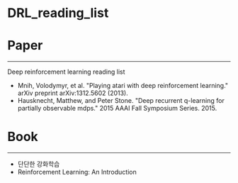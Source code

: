 # DRL_reading_list

# Paper
---

Deep reinforcement learning reading list

*  Mnih, Volodymyr, et al. "Playing atari with deep reinforcement learning." arXiv preprint arXiv:1312.5602 (2013).
*  Hausknecht, Matthew, and Peter Stone. "Deep recurrent q-learning for partially observable mdps." 2015 AAAI Fall Symposium Series. 2015.


# Book
---

*  단단한 강화학습
*  Reinforcement Learning: An Introduction
